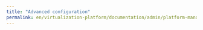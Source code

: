```yaml
---
title: "Advanced configuration"
permalink: en/virtualization-platform/documentation/admin/platform-management/node-management/advanced.html
---
```

